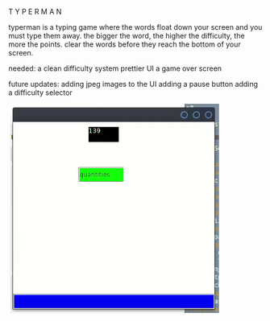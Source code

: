 T Y P E R M A N

typerman is a typing game where the words float down your screen and you must type them away. the bigger 
the word, the higher the difficulty, the more the points. clear the words before they reach the bottom of your screen.

needed: a clean difficulty system
        prettier UI
        a game over screen
        
future updates: adding jpeg images to the UI
                adding a pause button
                adding a difficulty selector
                
                
                
![Alt Text](https://github.com/corykacal/TyperMan/blob/master/typerman.gif?raw=true)
